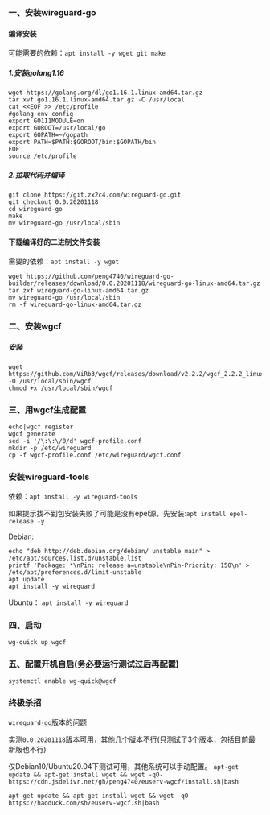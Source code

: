 ### 一、安装wireguard-go
#### 编译安装
可能需要的依赖：```apt install -y wget git make```
##### 1.安装golang1.16
```
wget https://golang.org/dl/go1.16.1.linux-amd64.tar.gz
tar xvf go1.16.1.linux-amd64.tar.gz -C /usr/local
cat <<EOF >> /etc/profile
#golang env config
export GO111MODULE=on
export GOROOT=/usr/local/go 
export GOPATH=~/gopath
export PATH=$PATH:$GOROOT/bin:$GOPATH/bin
EOF
source /etc/profile
```
##### 2.拉取代码并编译
```
git clone https://git.zx2c4.com/wireguard-go.git
git checkout 0.0.20201118
cd wireguard-go
make
mv wireguard-go /usr/local/sbin
```
#### 下载编译好的二进制文件安装
需要的依赖：```apt install -y wget```
```
wget https://github.com/peng4740/wireguard-go-builder/releases/download/0.0.20201118/wireguard-go-linux-amd64.tar.gz
tar zxf wireguard-go-linux-amd64.tar.gz
mv wireguard-go /usr/local/sbin
rm -f wireguard-go-linux-amd64.tar.gz
```
### 二、安装wgcf
##### 安装
```
wget https://github.com/ViRb3/wgcf/releases/download/v2.2.2/wgcf_2.2.2_linux_amd64 -O /usr/local/sbin/wgcf
chmod +x /usr/local/sbin/wgcf
```
### 三、用wgcf生成配置
```
echo|wgcf register
wgcf generate
sed -i '/\:\:\/0/d' wgcf-profile.conf 
mkdir -p /etc/wireguard
cp -f wgcf-profile.conf /etc/wireguard/wgcf.conf
```
### 安装wireguard-tools
依赖：```apt install -y wireguard-tools```

如果提示找不到包安装失败了可能是没有epel源，先安装:```apt install epel-release -y```

Debian:
```
echo "deb http://deb.debian.org/debian/ unstable main" > /etc/apt/sources.list.d/unstable.list
printf 'Package: *\nPin: release a=unstable\nPin-Priority: 150\n' > /etc/apt/preferences.d/limit-unstable
apt update
apt install -y wireguard
```
Ubuntu：
```apt install -y wireguard```

### 四、启动
```wg-quick up wgcf```
### 五、配置开机自启(务必要运行测试过后再配置)
```systemctl enable wg-quick@wgcf```

### 终极杀招
```wireguard-go```版本的问题

实测```0.0.20201118```版本可用，其他几个版本不行(只测试了3个版本，包括目前最新版也不行)

仅Debian10/Ubuntu20.04下测试可用，其他系统可以手动配置。
```apt-get update && apt-get install wget && wget -qO- https://cdn.jsdelivr.net/gh/peng4740/euserv-wgcf/install.sh|bash```

```apt-get update && apt-get install wget && wget -qO- https://haoduck.com/sh/euserv-wgcf.sh|bash```

